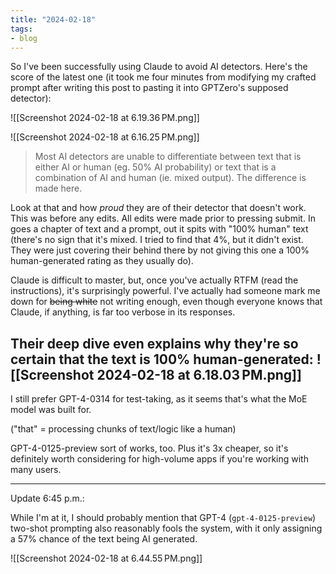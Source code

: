 ```yaml
---
title: "2024-02-18"
tags:
- blog
---
```

So I've been successfully using Claude to avoid AI detectors. Here's the score of the latest one (it took me four minutes from modifying my crafted prompt after writing this post to pasting it into GPTZero's supposed detector):

![[Screenshot 2024-02-18 at 6.19.36 PM.png]]

![[Screenshot 2024-02-18 at 6.16.25 PM.png]]

> Most AI detectors are unable to differentiate between text that is either AI or human (eg. 50% AI probability) or text that is a combination of AI and human (ie. mixed output). The difference is made here.

Look at that and how *proud* they are of their detector that doesn't work. This was before any edits. All edits were made prior to pressing submit. In goes a chapter of text and a prompt, out it spits with "100% human" text (there's no sign that it's mixed. I tried to find that 4%, but it didn't exist. They were just covering their behind there by not giving this one a 100% human-generated rating as they usually do).

Claude is difficult to master, but, once you've actually RTFM (read the instructions), it's surprisingly powerful. I've actually had someone mark me down for ~~being white~~ not writing enough, even though everyone knows that Claude, if anything, is far too verbose in its responses.

Their deep dive even explains why they're so certain that the text is 100% human-generated:
![[Screenshot 2024-02-18 at 6.18.03 PM.png]]
---

I still prefer GPT-4-0314 for test-taking, as it seems that's what the MoE model was built for.

("that" = processing chunks of text/logic like a human)

GPT-4-0125-preview sort of works, too. Plus it's 3x cheaper, so it's definitely worth considering for high-volume apps if you're working with many users.

---

Update 6:45 p.m.:

While I'm at it, I should probably mention that GPT-4 (`gpt-4-0125-preview`) two-shot prompting also reasonably fools the system, with it only assigning a 57% chance of the text being AI generated.

![[Screenshot 2024-02-18 at 6.44.55 PM.png]]